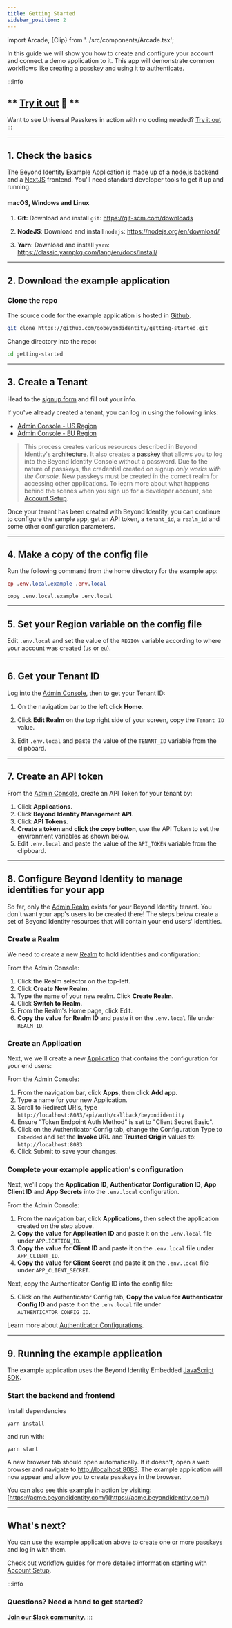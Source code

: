 ```yaml
---
title: Getting Started
sidebar_position: 2
---
```


import Arcade, {Clip} from '../src/components/Arcade.tsx';

In this guide we will show you how to create and configure your account and connect a demo application to it. This app will demonstrate common workflows like creating a passkey and using it to authenticate.

:::info

## ** [Try it out](/docs/v1/try-it-out) 🚀 **

Want to see Universal Passkeys in action with no coding needed? [Try it out](/docs/v1/try-it-out)
:::

---

## 1. Check the basics

The Beyond Identity Example Application is made up of a [node.js](https://nodejs.org) backend and a [NextJS](https://next-auth.js.org/) frontend. You'll need standard developer tools to get it up and running.

#### **macOS, Windows and Linux**

1. **Git:** Download and install `git`: https://git-scm.com/downloads

2. **NodeJS**: Download and install `nodejs`: https://nodejs.org/en/download/

3. **Yarn**: Download and install `yarn`: https://classic.yarnpkg.com/lang/en/docs/install/

---

## 2. Download the example application

### Clone the repo

The source code for the example application is hosted in [Github](https://github.com/gobeyondidentity/getting-started).

```bash
git clone https://github.com/gobeyondidentity/getting-started.git
```

Change directory into the repo:

```bash
cd getting-started
```

---

## 3. Create a Tenant

Head to the [signup form](https://www.beyondidentity.com/developers/signup) and fill out your info.

If you've already created a tenant, you can log in using the following links:

- [Admin Console - US Region](https://console-us.beyondidentity.com/login)
- [Admin Console - EU Region](https://console-eu.beyondidentity.com/login)

> This process creates various resources described in Beyond Identity's [architecture](https://developer.beyondidentity.com/docs/v1/platform-overview/architecture). It also creates a [passkey](https://developer.beyondidentity.com/docs/v1/platform-overview/passkeys-and-devices/what-are-passkeys) that allows you to log into the Beyond Identity Console without a password. Due to the nature of passkeys, the credential created on signup _only works with the Console_. New passkeys must be created in the correct realm for accessing other applications. To learn more about what happens behind the scenes when you sign up for a developer account, see [Account Setup](./workflows/account-setup.md).

Once your tenant has been created with Beyond Identity, you can continue to configure the sample app, get an API token, a `tenant_id`, a `realm_id` and some other configuration parameters.

---

## 4. Make a copy of the config file

Run the following command from the home directory for the example app:

```mac tab
cp .env.local.example .env.local
```

```win tab
copy .env.local.example .env.local
```

---

## 5. Set your Region variable on the config file

Edit `.env.local` and set the value of the `REGION` variable according to where your account was created (`us` or `eu`).

---

## 6. Get your Tenant ID

<Arcade clip={Clip.FindTenantID} />

Log into the [Admin Console](https://console-us.beyondidentity.com), then to get your Tenant ID:

1. On the navigation bar to the left click **Home**.

2. Click **Edit Realm** on the top right side of your screen, copy the `Tenant ID` value.

3. Edit `.env.local` and paste the value of the `TENANT_ID` variable from the clipboard.

---

## 7. Create an API token

<Arcade clip={Clip.CreateAPIToken} />

From the [Admin Console](https://console-us.beyondidentity.com), create an API Token for your tenant by:

1. Click **Applications**.
2. Click **Beyond Identity Management API**.
3. Click **API Tokens**.
4. **Create a token and click the copy button**, use the API Token to set the environment variables as shown below.
5. Edit `.env.local` and paste the value of the `API_TOKEN` variable from the clipboard.

---

## 8. Configure Beyond Identity to manage identities for your app

So far, only the [Admin Realm](https://developer.beyondidentity.com/docs/v1/platform-overview/architecture#admin-realm) exists for your Beyond Identity tenant. You don't want your app's users to be created there! The steps below create a set of Beyond Identity resources that will contain your end users' identities.

### Create a Realm

We need to create a new [Realm](https://developer.beyondidentity.com/docs/v1/platform-overview/architecture#realms) to hold identities and configuration:

<Arcade clip={Clip.CreateRealm} />

From the Admin Console:

1. Click the Realm selector on the top-left.
2. Click **Create New Realm**.
3. Type the name of your new realm. Click **Create Realm**.
4. Click **Switch to Realm**.
5. From the Realm's Home page, click Edit.
6. **Copy the value for Realm ID** and paste it on the `.env.local` file under `REALM_ID`.

### Create an Application

Next, we we'll create a new [Application](https://developer.beyondidentity.com/docs/v1/platform-overview/architecture#applications-and-authenticator-configs) that contains the configuration for your end users:

<Arcade clip={Clip.CreateApplication} />

From the Admin Console:

1. From the navigation bar, click **Apps**, then click **Add app**.
2. Type a name for your new Application.
3. Scroll to Redirect URIs, type `http://localhost:8083/api/auth/callback/beyondidentity`
4. Ensure "Token Endpoint Auth Method" is set to "Client Secret Basic".
5. Click on the Authenticator Config tab, change the Configuration Type to `Embedded` and set the **Invoke URL** and **Trusted Origin** values to: `http://localhost:8083`
6. Click Submit to save your changes.

### Complete your example application's configuration

Next, we'll copy the **Application ID**, **Authenticator Configuration ID**, **App Client ID** and **App Secrets** into the `.env.local` configuration.

<Arcade clip={Clip.CopyClientIDClientSecretAndApplicationID} />

From the Admin Console:

1. From the navigation bar, click **Applications**, then select the application created on the step above.
2. **Copy the value for Application ID** and paste it on the `.env.local` file under `APPLICATION_ID`.
3. **Copy the value for Client ID** and paste it on the `.env.local` file under `APP_CLIENT_ID`.
4. **Copy the value for Client Secret** and paste it on the `.env.local` file under `APP_CLIENT_SECRET`.

<Arcade clip={Clip.CopyAuthenticatorConfigID} />

Next, copy the Authenticator Config ID into the config file:

5. Click on the Authenticator Config tab, **Copy the value for Authenticator Config ID** and paste it on the `.env.local` file under `AUTHENTICATOR_CONFIG_ID`.

Learn more about [Authenticator Configurations](/docs/v1/platform-overview/authenticator-config).

---

## 9. Running the example application

The example application uses the Beyond Identity Embedded [JavaScript SDK](./workflows/sdk-setup?sdks=javascript).

### Start the backend and frontend

Install dependencies

```
yarn install
```

and run with:

```
yarn start
```

A new browser tab should open automatically. If it doesn't, open a web browser and navigate to [http://localhost:8083](http://localhost:8083). The example application will now appear and allow you to create passkeys in the browser.

<Arcade clip={Clip.GettingStartedDemoApp} />

You can also see this example in action by visiting: [https://acme.beyondidentity.com/](https://acme.beyondidentity.com/)

---

## What's next?

You can use the example application above to create one or more passkeys and log in with them.

Check out workflow guides for more detailed information starting with [Account Setup](./workflows/account-setup.md).

:::info

### Questions? Need a hand to get started?

**[Join our Slack community](https://join.slack.com/t/byndid/shared_invite/zt-1anns8n83-NQX4JvW7coi9dksADxgeBQ)**.
:::
